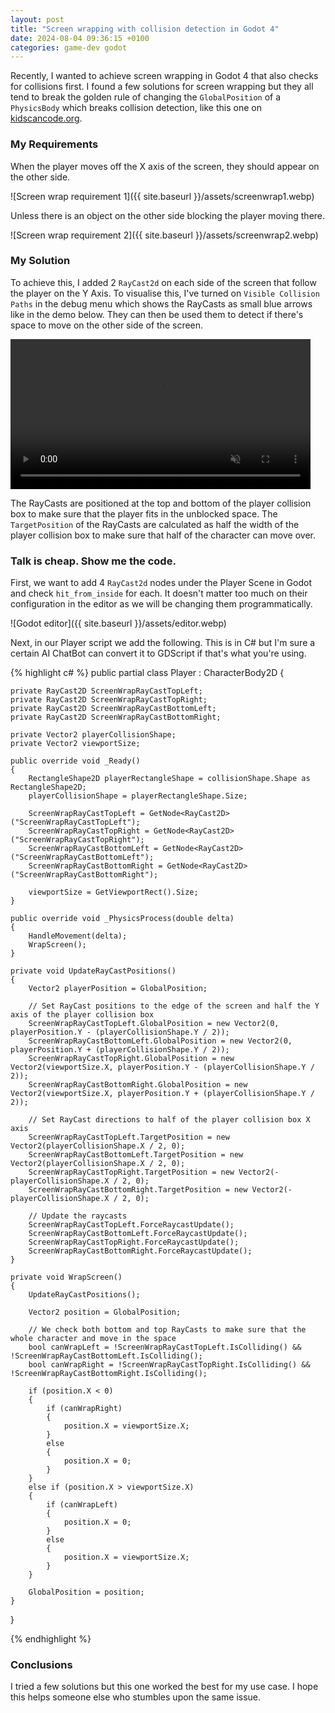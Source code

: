 ```yaml
---
layout: post
title: "Screen wrapping with collision detection in Godot 4"
date: 2024-08-04 09:36:15 +0100
categories: game-dev godot
---
```


Recently, I wanted to achieve screen wrapping in Godot 4 that also checks for collisions first. I found a few solutions for screen wrapping but they all tend to break the golden rule of changing the `GlobalPosition` of a `PhysicsBody` which breaks collision detection, like this one on [kidscancode.org](https://kidscancode.org/godot_recipes/4.x/2d/screen_wrap/).

### My Requirements

When the player moves off the X axis of the screen, they should appear on the other side.

![Screen wrap requirement 1]({{ site.baseurl }}/assets/screenwrap1.webp)

Unless there is an object on the other side blocking the player moving there.

![Screen wrap requirement 2]({{ site.baseurl }}/assets/screenwrap2.webp)

### My Solution

To achieve this, I added 2 `RayCast2d` on each side of the screen that follow the player on the Y Axis. To visualise this, I've turned on `Visible Collision Paths` in the debug menu which shows the RayCasts as small blue arrows like in the demo below. They can then be used them to detect if there's space to move on the other side of the screen.

<video width="480" autoplay muted loop>
  <source src="{{ site.baseurl }}/assets/solution-demo.webm" type="video/webm">
  Your browser does not support the video tag.
</video>

The RayCasts are positioned at the top and bottom of the player collision box to make sure that the player fits in the unblocked space. The `TargetPosition` of the RayCasts are calculated as half the width of the player collision box to make sure that half of the character can move over.

### Talk is cheap. Show me the code.

First, we want to add 4 `RayCast2d` nodes under the Player Scene in Godot and check `hit_from_inside` for each. It doesn't matter too much on their configuration in the editor as we will be changing them programmatically.

![Godot editor]({{ site.baseurl }}/assets/editor.webp)

Next, in our Player script we add the following. This is in C# but I'm sure a certain AI ChatBot can convert it to GDScript if that's what you're using.

{% highlight c# %}
public partial class Player : CharacterBody2D
{

    private RayCast2D ScreenWrapRayCastTopLeft;
    private RayCast2D ScreenWrapRayCastTopRight;
    private RayCast2D ScreenWrapRayCastBottomLeft;
    private RayCast2D ScreenWrapRayCastBottomRight;

    private Vector2 playerCollisionShape;
    private Vector2 viewportSize;

    public override void _Ready()
    {
    	RectangleShape2D playerRectangleShape = collisionShape.Shape as RectangleShape2D;
    	playerCollisionShape = playerRectangleShape.Size;

    	ScreenWrapRayCastTopLeft = GetNode<RayCast2D>("ScreenWrapRayCastTopLeft");
    	ScreenWrapRayCastTopRight = GetNode<RayCast2D>("ScreenWrapRayCastTopRight");
    	ScreenWrapRayCastBottomLeft = GetNode<RayCast2D>("ScreenWrapRayCastBottomLeft");
    	ScreenWrapRayCastBottomRight = GetNode<RayCast2D>("ScreenWrapRayCastBottomRight");

    	viewportSize = GetViewportRect().Size;
    }

    public override void _PhysicsProcess(double delta)
    {
    	HandleMovement(delta);
    	WrapScreen();
    }

    private void UpdateRayCastPositions()
    {
    	Vector2 playerPosition = GlobalPosition;

    	// Set RayCast positions to the edge of the screen and half the Y axis of the player collision box
    	ScreenWrapRayCastTopLeft.GlobalPosition = new Vector2(0, playerPosition.Y - (playerCollisionShape.Y / 2));
    	ScreenWrapRayCastBottomLeft.GlobalPosition = new Vector2(0, playerPosition.Y + (playerCollisionShape.Y / 2));
    	ScreenWrapRayCastTopRight.GlobalPosition = new Vector2(viewportSize.X, playerPosition.Y - (playerCollisionShape.Y / 2));
    	ScreenWrapRayCastBottomRight.GlobalPosition = new Vector2(viewportSize.X, playerPosition.Y + (playerCollisionShape.Y / 2));

    	// Set RayCast directions to half of the player collision box X axis
    	ScreenWrapRayCastTopLeft.TargetPosition = new Vector2(playerCollisionShape.X / 2, 0);
    	ScreenWrapRayCastBottomLeft.TargetPosition = new Vector2(playerCollisionShape.X / 2, 0);
    	ScreenWrapRayCastTopRight.TargetPosition = new Vector2(-playerCollisionShape.X / 2, 0);
    	ScreenWrapRayCastBottomRight.TargetPosition = new Vector2(-playerCollisionShape.X / 2, 0);

    	// Update the raycasts
    	ScreenWrapRayCastTopLeft.ForceRaycastUpdate();
    	ScreenWrapRayCastBottomLeft.ForceRaycastUpdate();
    	ScreenWrapRayCastTopRight.ForceRaycastUpdate();
    	ScreenWrapRayCastBottomRight.ForceRaycastUpdate();
    }

    private void WrapScreen()
    {
    	UpdateRayCastPositions();

    	Vector2 position = GlobalPosition;

    	// We check both bottom and top RayCasts to make sure that the whole character and move in the space
    	bool canWrapLeft = !ScreenWrapRayCastTopLeft.IsColliding() && !ScreenWrapRayCastBottomLeft.IsColliding();
    	bool canWrapRight = !ScreenWrapRayCastTopRight.IsColliding() && !ScreenWrapRayCastBottomRight.IsColliding();

    	if (position.X < 0)
    	{
    		if (canWrapRight)
    		{
    			position.X = viewportSize.X;
    		}
    		else
    		{
    			position.X = 0;
    		}
    	}
    	else if (position.X > viewportSize.X)
    	{
    		if (canWrapLeft)
    		{
    			position.X = 0;
    		}
    		else
    		{
    			position.X = viewportSize.X;
    		}
    	}

    	GlobalPosition = position;
    }

}

{% endhighlight %}

### Conclusions

I tried a few solutions but this one worked the best for my use case. I hope this helps someone else who stumbles upon the same issue.
